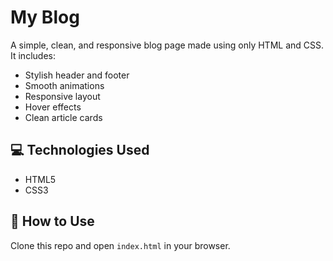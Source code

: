 # My Blog

A simple, clean, and responsive blog page made using only HTML and CSS. It includes:

- Stylish header and footer
- Smooth animations
- Responsive layout
- Hover effects
- Clean article cards

## 💻 Technologies Used
- HTML5
- CSS3

## 🚀 How to Use
Clone this repo and open `index.html` in your browser.
